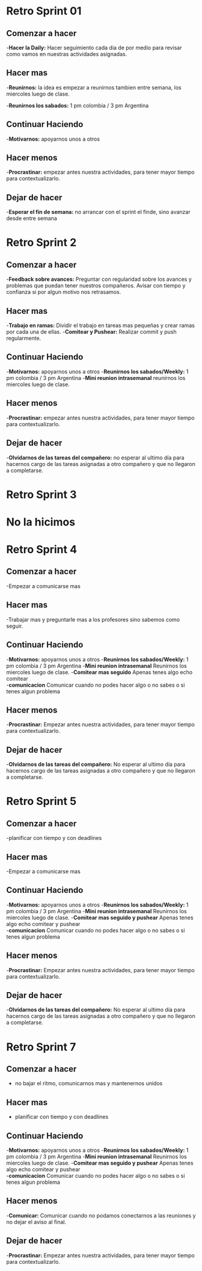 
# Retro Sprint 01
## Comenzar a hacer
-**Hacer la Daily:** Hacer seguimiento cada dia de por medio para revisar como vamos en nuestras actividades asignadas.

## Hacer mas
-**Reunirnos:** la idea es empezar a reunirnos tambien entre semana, los miercoles luego de clase.

-**Reunirnos los sabados:** 1 pm colombia / 3 pm Argentina

## Continuar Haciendo
-**Motivarnos:** apoyarnos unos a otros

## Hacer menos
-**Procrastinar:** empezar antes nuestra actividades, para tener mayor tiempo para contextualizarlo.

## Dejar de hacer
-**Esperar el fin de semana:** no arrancar con el sprint el finde, sino avanzar desde entre semana


# Retro Sprint 2
## Comenzar a hacer
-**Feedback sobre avances:** Preguntar con regularidad sobre los avances y problemas que puedan tener nuestros compañeros.  Avisar con tiempo y confianza si por algun motivo nos retrasamos.

## Hacer mas
-**Trabajo en ramas:** Dividir el trabajo en tareas mas pequeñas y crear ramas por cada una de ellas.
-**Comitear y Pushear:** Realizar commit y push regularmente.


## Continuar Haciendo
-**Motivarnos:** apoyarnos unos a otros
-**Reunirnos los sabados/Weekly:** 1 pm colombia / 3 pm Argentina
-**Mini reunion intrasemanal** reunirnos los miercoles luego de clase.	

## Hacer menos
-**Procrastinar:** empezar antes nuestra actividades, para tener mayor tiempo para contextualizarlo.

## Dejar de hacer
-**Olvidarnos de las tareas del compañero:** no esperar al ultimo día para hacernos cargo de las tareas asignadas a otro compañero y que no llegaron a completarse.

# Retro Sprint 3
# No la hicimos 

# Retro Sprint 4
## Comenzar a hacer
-Empezar a comunicarse mas 

## Hacer mas
-Trabajar mas y preguntarle mas a los profesores sino sabemos como seguir.

## Continuar Haciendo
-**Motivarnos:** apoyarnos unos a otros
-**Reunirnos los sabados/Weekly:** 1 pm colombia / 3 pm Argentina
-**Mini reunion intrasemanal** Reunirnos los miercoles luego de clase.
-**Comitear mas seguido** Apenas tenes algo echo comitear 	
-**comunicacion** Comunicar cuando no podes hacer algo o no sabes o si tenes algun problema 

## Hacer menos
-**Procrastinar:** Empezar antes nuestra actividades, para tener mayor tiempo para contextualizarlo.

## Dejar de hacer
-**Olvidarnos de las tareas del compañero:** No esperar al ultimo día para hacernos cargo de las tareas asignadas a otro compañero y que no llegaron a completarse.

# Retro Sprint 5
## Comenzar a hacer
-planificar con tiempo y con deadlines 
## Hacer mas
-Empezar a comunicarse mas

## Continuar Haciendo
-**Motivarnos:** apoyarnos unos a otros
-**Reunirnos los sabados/Weekly:** 1 pm colombia / 3 pm Argentina
-**Mini reunion intrasemanal** Reunirnos los miercoles luego de clase.
-**Comitear mas seguido y pushear** Apenas tenes algo echo comitear y pushear 	
-**comunicacion** Comunicar cuando no podes hacer algo o no sabes o si tenes algun problema 

## Hacer menos
-**Procrastinar:** Empezar antes nuestra actividades, para tener mayor tiempo para contextualizarlo.

## Dejar de hacer
-**Olvidarnos de las tareas del compañero:** No esperar al ultimo día para hacernos cargo de las tareas asignadas a otro compañero y que no llegaron a completarse.

























# Retro Sprint 7
## Comenzar a hacer
- no bajar el ritmo, comunicarnos mas y mantenernos unidos 
## Hacer mas
- planificar con tiempo y con deadlines

## Continuar Haciendo
-**Motivarnos:** apoyarnos unos a otros
-**Reunirnos los sabados/Weekly:** 1 pm colombia / 3 pm Argentina
-**Mini reunion intrasemanal** Reunirnos los miercoles luego de clase.
-**Comitear mas seguido y pushear** Apenas tenes algo echo comitear y pushear 	
-**comunicacion** Comunicar cuando no podes hacer algo o no sabes o si tenes algun problema 

## Hacer menos
-**Comunicar:** Comunicar cuando no podamos conectarnos a las reuniones y no dejar el aviso al final.  

## Dejar de hacer
-**Procrastinar:** Empezar antes nuestra actividades, para tener mayor tiempo para contextualizarlo.



